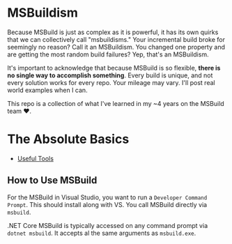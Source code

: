 # MSBuildism
Because MSBuild is just as complex as it is powerful, it has its own quirks that we can collectively call "msbuildisms." Your incremental build broke for seemingly no reason? Call it an MSBuildism. You changed one property and are getting the most random build failures? Yep, that's an MSBuildism.

It's important to acknowledge that because MSBuild is so flexible, **there is no single way to accomplish something**. Every build is unique, and not every solution works for every repo. Your mileage may vary. I'll post real world examples when I can.

This repo is a collection of what I've learned in my ~4 years on the MSBuild team ❤️.

# The Absolute Basics

- [Useful Tools](tools-and-resources\README.md)

## How to Use MSBuild
For the MSBuild in Visual Studio, you want to run a `Developer Command Prompt`. This should install along with VS. You call MSBuild directly via `msbuild`.

.NET Core MSBuild is typically accessed on any command prompt via `dotnet msbuild`. It accepts al the same arguments as `msbuild.exe`.
